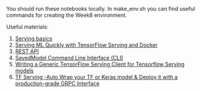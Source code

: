 You should run these notebooks locally.
In make_env.sh you can find useful commands for creating the Week8 environment.

Useful materials:
1. [Serving basics](https://www.tensorflow.org/tfx/serving/serving_basic)
2. [Serving ML Quickly with TensorFlow Serving and Docker](https://medium.com/tensorflow/serving-ml-quickly-with-tensorflow-serving-and-docker-7df7094aa008)
3. [REST API](https://www.tensorflow.org/tfx/serving/api_rest)
4. [SavedModel Command Line Interface (CLI)](https://www.tensorflow.org/guide/saved_model#load_and_serve_a_savedmodel_in_tensorflow_serving)
5. [Writing a Generic TensorFlow Serving Client for Tensorflow Serving models](https://towardsdatascience.com/productising-tensorflow-keras-models-via-tensorflow-serving-69e191cb1f37)
6. [TF Serving -Auto Wrap your TF or Keras model & Deploy it with a production-grade GRPC Interface](https://towardsdatascience.com/using-tensorflow-serving-grpc-38a722451064)
